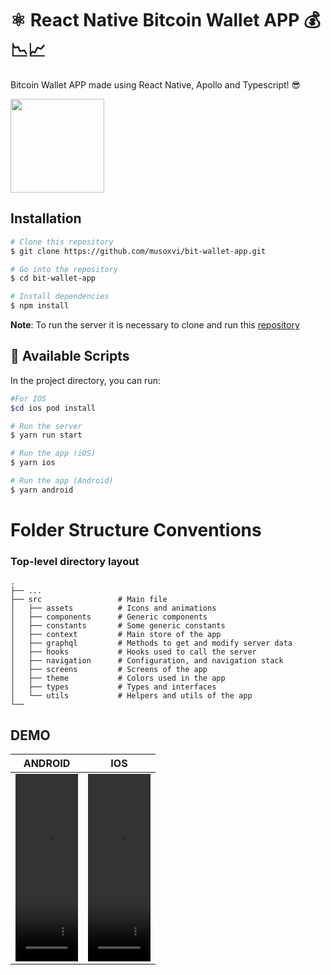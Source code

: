 # ⚛️ React Native Bitcoin Wallet APP 💰📉📈

Bitcoin Wallet APP made using React Native, Apollo and Typescript! 😎

<img width="150" height="150" src="https://user-images.githubusercontent.com/20372854/214898959-9de68c3f-5c0b-49c6-9cfb-62c0ec4f1234.gif" >

## Installation

```bash
# Clone this repository
$ git clone https://github.com/musoxvi/bit-wallet-app.git

# Go into the repository
$ cd bit-wallet-app

# Install dependencies
$ npm install
```
**Note**: 
To run the server it is necessary to clone and run this [repository](https://github.com/musoxvi/apollo-server-bitWallet)

## 📱 Available Scripts

In the project directory, you can run:

```bash
#For IOS
$cd ios pod install

# Run the server
$ yarn run start

# Run the app (iOS)
$ yarn ios

# Run the app (Android)
$ yarn android
```

# Folder Structure Conventions

### Top-level directory layout

    .
    ├── ...
    ├── src                 # Main file
    │   ├── assets          # Icons and animations
    │   ├── components      # Generic components
    │   ├── constants       # Some generic constants
    │   ├── context         # Main store of the app
    │   ├── graphql         # Methods to get and modify server data
    │   ├── hooks           # Hooks used to call the server
    │   ├── navigation      # Configuration, and navigation stack
    │   ├── screens         # Screens of the app
    │   ├── theme           # Colors used in the app
    │   ├── types           # Types and interfaces
    │   └── utils           # Helpers and utils of the app
    └──

## DEMO
ANDROID | IOS
| :---: | :---: |
  <video width="100" height="300" src="https://user-images.githubusercontent.com/20372854/214907643-4a3fd044-0852-43af-ab06-b1fe33c07b85.mov" type="video/mp4" /> |  <video width="100" height="300" src="https://user-images.githubusercontent.com/20372854/214907467-ac053e63-366a-4574-90ee-2d8e2e79e90a.mov" type="video/mp4" />  | 

